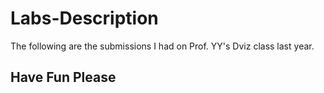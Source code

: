 # Labs-Description

The following are the submissions I had on Prof. YY's Dviz class last year. 

## Have Fun Please

